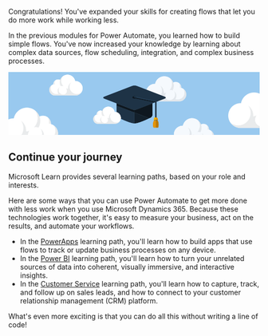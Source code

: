 Congratulations! You've expanded your skills for creating flows that let you do more work while working less.

In the previous modules for Power Automate, you learned how to build simple flows. You've now increased your knowledge by learning about complex data sources, flow scheduling, integration, and complex business processes.

![Congratulations](../media/6-heading.png)

## Continue your journey

Microsoft Learn provides several learning paths, based on your role and interests.

Here are some ways that you can use Power Automate to get more done with less work when you use Microsoft Dynamics 365. Because these technologies work together, it's easy to measure your business, act on the results, and automate your workflows.

- In the [PowerApps](https://docs.microsoft.com/learn/paths/create-powerapps/) learning path, you'll learn how to build apps that use flows to track or update business processes on any device.
- In the [Power BI](https://docs.microsoft.com/learn/modules/get-started-with-power-bi/) learning path, you'll learn how to turn your unrelated sources of data into coherent, visually immersive, and interactive insights.
- In the [Customer Service](https://docs.microsoft.com/learn/modules/get-started-with-dynamics-365-for-customer-service/index) learning path, you'll learn how to capture, track, and follow up on sales leads, and how to connect to your customer relationship management (CRM) platform.

What's even more exciting is that you can do all this without writing a line of code!
